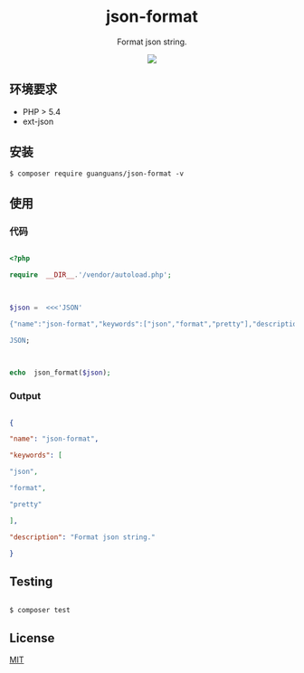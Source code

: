 <h1  align="center">json-format</h1>

<p  align="center">Format json string.</p>

<p  align="center"><img src="./docs/usage.png"></p>

## 环境要求

* PHP > 5.4
* ext-json

## 安装

``` shell
$ composer require guanguans/json-format -v
```

## 使用

### 代码

``` php

<?php

require  __DIR__.'/vendor/autoload.php';

  

$json =  <<<'JSON'

{"name":"json-format","keywords":["json","format","pretty"],"description":"Format json string."}

JSON;

  

echo  json_format($json);

```

  

### Output

  

``` json

{

"name": "json-format",

"keywords": [

"json",

"format",

"pretty"

],

"description": "Format json string."

}

```

  

## Testing

  

``` shell

$ composer test

```

  

## License

  

[MIT](LICENSE)
<!--stackedit_data:
eyJoaXN0b3J5IjpbNjQzNDI4MTBdfQ==
-->